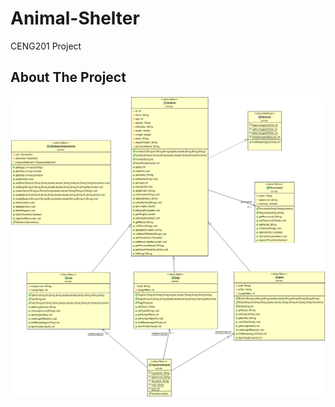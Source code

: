 # Animal-Shelter
CENG201 Project

## About The Project

![Product Name Screen Shot][product-screenshot1]





<!-- MARKDOWN & IMAGES -->

[product-screenshot1]: src/Images/umlDiagram.png

